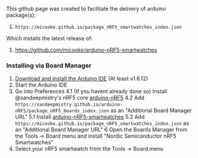 This github page was created to facilitate the delivery of arduino package(s):
1. ```https://micooke.github.io/package_nRF5_smartwatches_index.json```

Which installs the latest release of:
1. https://github.com/micooke/arduino-nRF5-smartwatches

### Installing via Board Manager
1. [Download and install the Arduino IDE](https://www.arduino.cc/en/Main/Software) (At least v1.6.12)
2. Start the Arduino IDE
3. Go into Preferences
4.1 (If you havent already done so) Install @sandeepmistry's nRF5 core [arduino-nRF5](https://github.com/sandeepmistry/arduino-nRF5)
4.2 Add ```https://sandeepmistry.github.io/arduino-nRF5/package_nRF5_boards_index.json``` as an "Additional Board Manager URL"
5.1 Install [arduino-nRF5-smartwatches](https://github.com/micooke/arduino-nRF5-smartwatches)
5.2 Add ```https://micooke.github.io/package_nRF5_smartwatches_index.json``` as an "Additional Board Manager URL"
6 Open the Boards Manager from the Tools -> Board menu and install "Nordic Semiconductor nRF5 Smartwatches"
7. Select your nRF5 smartwatch from the Tools -> Board menu
